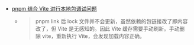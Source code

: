 - [pnpm 结合 Vite 进行本地包调试问题](https://1991421.cn/2024/03/03/84fdbeb5/)
	- > pnpm link 后 lock 文件并不会更新，虽然依赖的包链接改了即内容改了，但 Vite 是无感知的。因此 Vite 缓存需要手动刷新。手动删除 vite，重新执行 Vite，会发现加载内容正确。